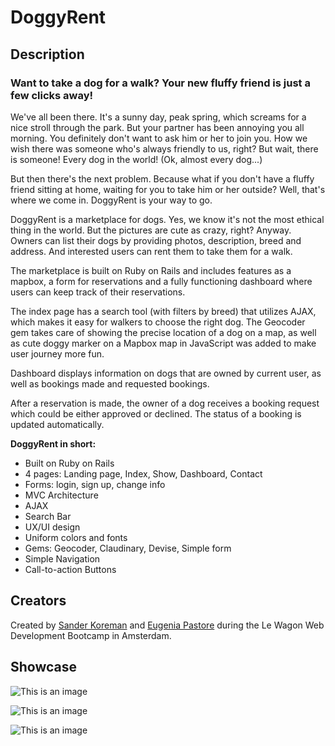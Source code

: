 <h1>DoggyRent</h1>

<h2>Description</h2>

<h3>Want to take a dog for a walk? Your new fluffy friend is just a few clicks away!</h3>

<p>We've all been there. It's a sunny day, peak spring, which screams for a nice stroll through the park. But your partner has been annoying you all morning. You definitely don't want to ask him or her to join you. How we wish there was someone who's always friendly to us, right? But wait, there is someone! Every dog in the world! (Ok, almost every dog...)<p>
  
<p>But then there's the next problem. Because what if you don't have a fluffy friend sitting at home, waiting for you to take him or her outside? Well, that's where we come in. DoggyRent is your way to go.<p>
  
<p>DoggyRent is a marketplace for dogs. Yes, we know it's not the most ethical thing in the world. But the pictures are cute as crazy, right? Anyway. Owners can list their dogs by providing photos, description, breed and address. And interested users can rent them to take them for a walk.<p>
 
<p>The marketplace is built on Ruby on Rails and includes features as a mapbox, a form for reservations and a fully functioning dashboard where users can keep track of their reservations.<p>

<p> The index page has a search tool (with filters by breed) that utilizes AJAX, which makes it easy for walkers to choose the right dog. The Geocoder gem takes care of showing the precise location of a dog on a map, as well as cute doggy marker on a Mapbox map in JavaScript was added to make user journey more fun.</p>

<p>Dashboard displays information on dogs that are owned by current user, as well as bookings made and requested bookings.</p>

<p>After a reservation is made, the owner of a dog receives a booking request which could be either approved or declined. The status of a booking is updated automatically.</p>

<p> <b>DoggyRent in short:</b> </p>
<ul>
  <li>Built on Ruby on Rails</li>
  <li>4 pages: Landing page, Index, Show, Dashboard, Contact</li>
  <li>Forms: login, sign up, change info</li>
  <li>MVC Architecture</li>
  <li>AJAX</li>
  <li>Search Bar</li>
  <li>UX/UI design</li>
  <li>Uniform colors and fonts</li>
  <li>Gems: Geocoder, Claudinary, Devise, Simple form</li>
  <li>Simple Navigation</li>
  <li>Call-to-action Buttons</li>
</ul>
  
<h2>Creators</h2>

<p>Created by <a href="https://github.com/SanderKoreman">Sander Koreman</a> and <a href="https://github.com/EugyPastore">Eugenia Pastore</a> during the Le Wagon Web Development Bootcamp in Amsterdam.</p>

<h2>Showcase</h2>


![This is an image](https://i.ibb.co/qpcw6W0/doggyrentalonlaptop.png)

![This is an image](https://i.ibb.co/qxSCQPZ/doggyrentalonlaptop2.png)

![This is an image](https://i.ibb.co/X4kp8RW/dashboarddoggyonscreen.png)
